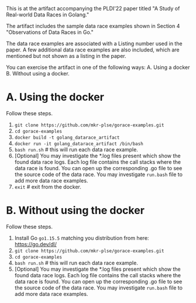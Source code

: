 
This is at the artifact accompanying the PLDI'22 paper titled "A Study of Real-world Data Races in Golang."

The artifact includes the sample data race examples shown in Section 4 "Observations of Data Races in Go." 

The data race examples are associated with a Listing number used in the paper. A few additional data race examples are also included, which are mentioned but not shown as a listing in the paper.

You can exercise the artifact in one of the following ways:
A. Using a docker
B. Without using a docker.

# A. Using the docker
Follow these steps.
1. `git clone https://github.com/mkr-plse/gorace-examples.git`
2. `cd gorace-examples`
3. `docker build -t golang_datarace_artifact`
4. `docker run -it golang_datarace_artifact /bin/bash`
5. `bash run.sh` # this will run each data race example.
6. [Optional] You may investigate the *.log files present which show the found data race logs.
    Each log file contains the call stacks where the data race is found.
    You can open up the corresponding .go file to see the source code of the data race.
    You may investigate `run.bash` file to add more data race examples.
4. `exit` # exit from the docker.

# B. Without using the docker
Follow these steps.
1. Install Go `go1.15.5` matching you distribution from here: https://go.dev/dl/
2. `git clone https://github.com/mkr-plse/gorace-examples.git`
3. `cd gorace-examples`
4. `bash run.sh` # this will run each data race example.
5.  [Optional] You may investigate the *.log files present which show the found data race logs.
    Each log file contains the call stacks where the data race is found.
    You can open up the corresponding .go file to see the source code of the data race.
    You may investigate `run.bash` file to add more data race examples.

